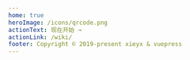 ```yaml
---
home: true
heroImage: /icons/qrcode.png
actionText: 现在开始 →
actionLink: /wiki/
footer: Copyright © 2019-present xieyx & vuepress
---
```

